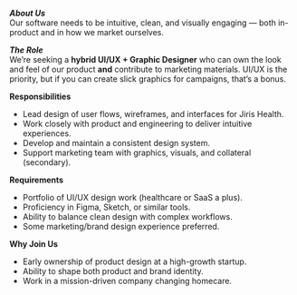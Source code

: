 _**About Us**_  
Our software needs to be intuitive, clean, and visually engaging — both in-
product and in how we market ourselves.

_**The Role**_  
We’re seeking a **hybrid UI/UX + Graphic Designer** who can own the look and
feel of our product **and** contribute to marketing materials. UI/UX is the
priority, but if you can create slick graphics for campaigns, that’s a bonus.

**Responsibilities**

  * Lead design of user flows, wireframes, and interfaces for Jiris Health.
  * Work closely with product and engineering to deliver intuitive experiences.
  * Develop and maintain a consistent design system.
  * Support marketing team with graphics, visuals, and collateral (secondary).

**Requirements**

  * Portfolio of UI/UX design work (healthcare or SaaS a plus).
  * Proficiency in Figma, Sketch, or similar tools.
  * Ability to balance clean design with complex workflows.
  * Some marketing/brand design experience preferred.

**Why Join Us**

  * Early ownership of product design at a high-growth startup.
  * Ability to shape both product and brand identity.
  * Work in a mission-driven company changing homecare.